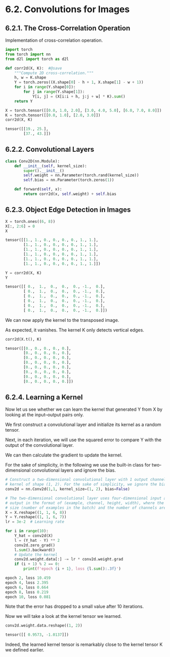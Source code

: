 # 6.2. Convolutions for Images

## 6.2.1. The Cross-Correlation Operation

Implementation of cross-correlation operation.

```python
import torch
from torch import nn
from d2l import torch as d2l

def corr2d(X, K):  #@save
    """Compute 2D cross-correlation."""
    h, w = K.shape
    Y = torch.zeros((X.shape[0] - h + 1, X.shape[1] - w + 1))
    for i in range(Y.shape[0]):
        for j in range(Y.shape[1]):
            Y[i, j] = (X[i:i + h, j:j + w] * K).sum()
    return Y
```

```python
X = torch.tensor([[0.0, 1.0, 2.0], [3.0, 4.0, 5.0], [6.0, 7.0, 8.0]])
K = torch.tensor([[0.0, 1.0], [2.0, 3.0]])
corr2d(X, K)
```

```python
tensor([[19., 25.],
        [37., 43.]])
```


## 6.2.2. Convolutional Layers

```python
class Conv2D(nn.Module):
    def __init__(self, kernel_size):
        super().__init__()
        self.weight = nn.Parameter(torch.rand(kernel_size))
        self.bias = nn.Parameter(torch.zeros(1))

    def forward(self, x):
        return corr2d(x, self.weight) + self.bias
```

## 6.2.3. Object Edge Detection in Images

```python
X = torch.ones((6, 8))
X[:, 2:6] = 0
X
```

```python
tensor([[1., 1., 0., 0., 0., 0., 1., 1.],
        [1., 1., 0., 0., 0., 0., 1., 1.],
        [1., 1., 0., 0., 0., 0., 1., 1.],
        [1., 1., 0., 0., 0., 0., 1., 1.],
        [1., 1., 0., 0., 0., 0., 1., 1.],
        [1., 1., 0., 0., 0., 0., 1., 1.]])
```

```python
Y = corr2d(X, K)
Y
```

```python
tensor([[ 0.,  1.,  0.,  0.,  0., -1.,  0.],
        [ 0.,  1.,  0.,  0.,  0., -1.,  0.],
        [ 0.,  1.,  0.,  0.,  0., -1.,  0.],
        [ 0.,  1.,  0.,  0.,  0., -1.,  0.],
        [ 0.,  1.,  0.,  0.,  0., -1.,  0.],
        [ 0.,  1.,  0.,  0.,  0., -1.,  0.]])
```

We can now apply the kernel to the transposed image. 

As expected, it vanishes. The kernel K only detects vertical edges.

```python
corr2d(X.t(), K)
```


```python
tensor([[0., 0., 0., 0., 0.],
        [0., 0., 0., 0., 0.],
        [0., 0., 0., 0., 0.],
        [0., 0., 0., 0., 0.],
        [0., 0., 0., 0., 0.],
        [0., 0., 0., 0., 0.],
        [0., 0., 0., 0., 0.],
        [0., 0., 0., 0., 0.]])
```

## 6.2.4. Learning a Kernel

Now let us see whether we can learn the kernel that generated Y from X by looking at the input–output pairs only. 

We first construct a convolutional layer and initialize its kernel as a random tensor. 

Next, in each iteration, we will use the squared error to compare Y with the output of the convolutional layer. 

We can then calculate the gradient to update the kernel. 

For the sake of simplicity, in the following we use the built-in class for two-dimensional convolutional layers and ignore the bias.

```python
# Construct a two-dimensional convolutional layer with 1 output channel and a
# kernel of shape (1, 2). For the sake of simplicity, we ignore the bias here
conv2d = nn.Conv2d(1,1, kernel_size=(1, 2), bias=False)

# The two-dimensional convolutional layer uses four-dimensional input and
# output in the format of (example, channel, height, width), where the batch
# size (number of examples in the batch) and the number of channels are both 1
X = X.reshape((1, 1, 6, 8))
Y = Y.reshape((1, 1, 6, 7))
lr = 3e-2  # Learning rate

for i in range(10):
    Y_hat = conv2d(X)
    l = (Y_hat - Y) ** 2
    conv2d.zero_grad()
    l.sum().backward()
    # Update the kernel
    conv2d.weight.data[:] -= lr * conv2d.weight.grad
    if (i + 1) % 2 == 0:
        print(f'epoch {i + 1}, loss {l.sum():.3f}')
```

```python
epoch 2, loss 10.459
epoch 4, loss 2.395
epoch 6, loss 0.664
epoch 8, loss 0.219
epoch 10, loss 0.081
```

Note that the error has dropped to a small value after 10 iterations. 

Now we will take a look at the kernel tensor we learned.

```python
conv2d.weight.data.reshape((1, 2))
```

```python
tensor([[ 0.9573, -1.0137]])
```

Indeed, the learned kernel tensor is remarkably close to the kernel tensor K we defined earlier.
